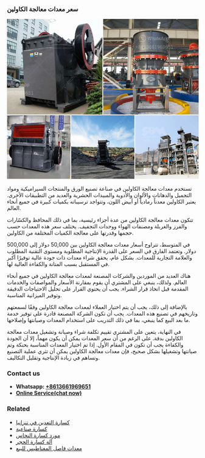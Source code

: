 <h3>سعر معدات معالجة الكاولين</h3><img src='1701852287.jpg' alt=''><p>تستخدم معدات معالجة الكاولين في صناعة تصنيع الورق والمنتجات السيراميكية ومواد التجميل والدهانات والألوان والأدوية والمبيدات الحشرية والعديد من التطبيقات الأخرى. يعتبر الكاولين معدناً رمادياً أو أبيض اللون، وتتواجد ترسيباته بكميات كبيرة في جميع أنحاء العالم.</p><p>تتكون معدات معالجة الكاولين من عدة أجزاء رئيسية، بما في ذلك المحافظ والكسّارات والفرز والغربلة ومصنفات الهواء ووحدات التجفيف. يختلف سعر هذه المعدات حسب حجمها وقدرتها على معالجة الكميات المختلفة من الكاولين.</p><p>في المتوسط، تتراوح أسعار معدات معالجة الكاولين بين 50,000 دولار إلى 500,000 دولار. وتعتمد الفارق في السعر على القدرة الإنتاجية المطلوبة ومستوى التقنية المطلوب والعلامة التجارية للمعدات. بشكل عام، يحقق شراء معدات ذات جودة عالية توفيرًا أكبر في المستقبل بسبب المتانة والكفاءة العالية لها.</p><p>هناك العديد من الموردين والشركات المصنعة لمعدات معالجة الكاولين في جميع أنحاء العالم. ولذلك، ينبغي على المشتري أن يقوم بمقارنة الأسعار والمواصفات والخدمات المقدمة قبل اتخاذ قرار الشراء. يجب أن يحتوي القرار على تحليل الاحتياجات الدقيقة وتوفير الميزانية المناسبة.</p><p>بالإضافة إلى ذلك، يجب أن يتم اختيار العملاء لمعدات معالجة الكاولين وفقًا لسمعتهم وتاريخهم في تصنيع هذه المعدات. يجب أن تكون الشركة المصنعة قادرة على توفير خدمة ما بعد البيع كما ينبغي، بما في ذلك التدريب على استخدام المعدات وصيانتها وإصلاحها.</p><p>في النهاية، يتعين على المشتري تقييم تكلفة شراء وصيانة وتشغيل معدات معالجة الكاولين بدقة. على الرغم من أن سعر المعدات يمكن أن يكون مهماً، إلا أن الجودة والكفاءة يجب أن تكون في المقام الأول. إذا تم اختيار المعدات المناسبة بحنكة وتم صيانتها وتشغيلها بشكل صحيح، فإن معدات معالجة الكاولين يمكن أن تثري عملية التصنيع وتساهم في زيادة الإنتاجية وتقليل التكاليف.</p><h3>Contact us</h3><ul><li><strong>Whatsapp:&nbsp;<a href="https://wa.me/8613661969651">+8613661969651</a></strong></li><li><a href="https://swt.shibang-china.com/?git&amp;zhl&amp;سعر معدات معالجة الكاولين"><strong>Online Service(chat now)</strong></a></li></ul><h3>Related</h3><ul><li><a href='كسارة التعدين في تنزانيا.md'>كسارة التعدين في تنزانيا</a></li><li><a href='كسارة صناعية.md'>كسارة صناعية</a></li><li><a href='مورد كسارة النحاس.md'>مورد كسارة النحاس</a></li><li><a href='آلة كسارة الحجر.md'>آلة كسارة الحجر</a></li><li><a href='معدات فاصل المغناطيس للبيع.md'>معدات فاصل المغناطيس للبيع</a></li></ul>